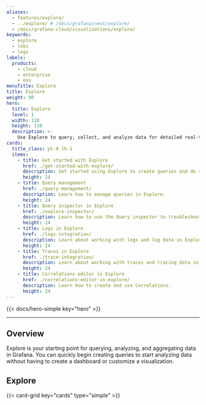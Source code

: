 ```yaml
---
aliases:
  - features/explore/
  - ../explore/ # /docs/grafana/next/explore/
  - /docs/grafana-cloud/visualizations/explore/
keywords:
  - explore
  - loki
  - logs
labels:
  products:
    - cloud
    - enterprise
    - oss
menuTitle: Explore
title: Explore
weight: 90
hero:
  title: Explore
  level: 1
  width: 110
  height: 110
  description: >-
    Use Explore to query, collect, and analyze data for detailed real-time data analysis.
cards:
  title_class: pt-0 lh-1
  items:
    - title: Get started with Explore
      href: ./get-started-with-explore/
      description: Get started using Explore to create queries and do real-time analysis on your data.
      height: 24
    - title: Query management
      href: ./query-management/
      description: Learn how to manage queries in Explore.
      height: 24
    - title: Query inspector in Explore
      href: ./explore-inspector/
      description: Learn how to use the Query inspector to troubleshoot issues with your queries.
      height: 24
    - title: Logs in Explore
      href: ./logs-integration/
      description: Learn about working with logs and log data in Explore.
      height: 24
    - title: Traces in Explore
      href: ./trace-integration/
      description: Learn about working with traces and tracing data in Explore.
      height: 24
    - title: Correlations editor in Explore
      href: ./correlations-editor-in-explore/
      description: Learn how to create and use Correlations.
      height: 24
---
```


{{< docs/hero-simple key="hero" >}}

---

## Overview

Explore is your starting point for querying, analyzing, and aggregating data in Grafana. You can quickly begin creating queries to start analyzing data without having to create a dashboard or customize a visualization.

## Explore

{{< card-grid key="cards" type="simple" >}}
